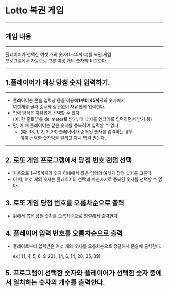 # Lotto 복권 게임
***
## 게임 내용
***
플레이어가 선택한 여섯 개의 숫자(1~45까지)를 복권 게임   
프로그램에서 자동으로 고른 여섯 개의 숫자와 비교한다.
***
## 1.플레이어가 예상 당첨 숫자 입력하기.
***
* 플레이어는 콘솔 입력창 등을 이용해**1부터 45까지**의 숫자에서   
  여섯개를 골라 순서와 상관없이 자유롭게 입력한다.
* 입력 방식은 자유롭게 선택할 수 있다.   
  (예: 한 줄로","를 delimeter로 받기, 매 숫자를 엔터키를 입력하면서 받기 등)
* 단, 이 때 플레이어는 같은 숫자를 중복하여 입력할 수 없다.
    * (예: 33, 1, 2, 3 ,~~33~~) 플레이어가 중복된 숫자를 입력하는 경우   
      이미 선택한 숫자임을 알리고 다시 입력 받는다.
***
## 2. 로또 게임 프로그램에서 당첨 번호 랜덤 선택
* 자동으로 1~45까지의 숫자 이내에서 뽑은 임의의 여섯개 당첨 숫자를 고른다.
* 이 때, 여섯 개의 숫자는 플레이어의 선택과 마찬가지로 중복된 숫자를 선택할 수 없다.
## 3. 로또 게임 당첨 번호를 오름차순으로 출력
* 위에서 뽑은 당첨 숫자를 오름차순으로 정렬해서 출력한다.
## 4. 플레이어 입력 번호를 오름차순으로 출력
* 플레이로부터 입력받은 여섯 개의 숫자를 오름차순으로 정렬해서 콘솔에 출력한다.
    
    ex ) [1, 4, 5, 6, 9, 23] , [4, 6, 14, 28, 35, 39]
## 5. 프로그램이 선택한 숫자와 플레이어가 선택한 숫자 중에서 일치하는 숫자의 개수를 출력한다.


    
